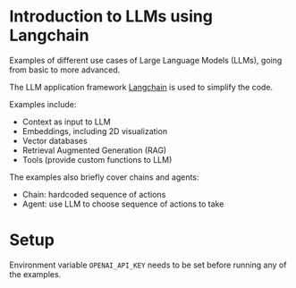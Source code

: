 # Introduction to LLMs using Langchain
Examples of different use cases of Large Language Models (LLMs), going from basic to more advanced.

The LLM application framework [Langchain](https://python.langchain.com/) is used to simplify the code.

Examples include:
- Context as input to LLM
- Embeddings, including 2D visualization
- Vector databases
- Retrieval Augmented Generation (RAG)
- Tools (provide custom functions to LLM)

The examples also briefly cover chains and agents:
- Chain: hardcoded sequence of actions
- Agent: use LLM to choose sequence of actions to take

# Setup
Environment variable `OPENAI_API_KEY` needs to be set before running any of the examples.
